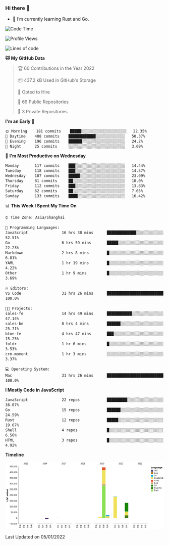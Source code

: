### Hi there 👋

- 🌱 I’m currently learning Rust and Go.

<!--START_SECTION:waka-->
![Code Time](http://img.shields.io/badge/Code%20Time-95%20hrs%2051%20mins-blue)

![Profile Views](http://img.shields.io/badge/Profile%20Views-2-blue)

![Lines of code](https://img.shields.io/badge/From%20Hello%20World%20I%27ve%20Written-793%20Thousand%20lines%20of%20code-blue)

**🐱 My GitHub Data** 

> 🏆 60 Contributions in the Year 2022
 > 
> 📦 437.2 kB Used in GitHub's Storage 
 > 
> 💼 Opted to Hire
 > 
> 📜 69 Public Repositories 
 > 
> 🔑 3 Private Repositories  
 > 
**I'm an Early 🐤** 

```text
🌞 Morning    181 commits    █████░░░░░░░░░░░░░░░░░░░░   22.35% 
🌆 Daytime    408 commits    ████████████░░░░░░░░░░░░░   50.37% 
🌃 Evening    196 commits    ██████░░░░░░░░░░░░░░░░░░░   24.2% 
🌙 Night      25 commits     ░░░░░░░░░░░░░░░░░░░░░░░░░   3.09%

```
📅 **I'm Most Productive on Wednesday** 

```text
Monday       117 commits    ███░░░░░░░░░░░░░░░░░░░░░░   14.44% 
Tuesday      118 commits    ███░░░░░░░░░░░░░░░░░░░░░░   14.57% 
Wednesday    187 commits    █████░░░░░░░░░░░░░░░░░░░░   23.09% 
Thursday     81 commits     ██░░░░░░░░░░░░░░░░░░░░░░░   10.0% 
Friday       112 commits    ███░░░░░░░░░░░░░░░░░░░░░░   13.83% 
Saturday     62 commits     ██░░░░░░░░░░░░░░░░░░░░░░░   7.65% 
Sunday       133 commits    ████░░░░░░░░░░░░░░░░░░░░░   16.42%

```


📊 **This Week I Spent My Time On** 

```text
⌚︎ Time Zone: Asia/Shanghai

💬 Programming Languages: 
JavaScript               16 hrs 30 mins      █████████████░░░░░░░░░░░░   52.51% 
Go                       6 hrs 59 mins       █████░░░░░░░░░░░░░░░░░░░░   22.23% 
Markdown                 2 hrs 8 mins        █░░░░░░░░░░░░░░░░░░░░░░░░   6.81% 
YAML                     1 hr 19 mins        █░░░░░░░░░░░░░░░░░░░░░░░░   4.22% 
Other                    1 hr 9 mins         █░░░░░░░░░░░░░░░░░░░░░░░░   3.69%

🔥 Editors: 
VS Code                  31 hrs 26 mins      █████████████████████████   100.0%

🐱‍💻 Projects: 
sales-fe                 14 hrs 49 mins      ███████████░░░░░░░░░░░░░░   47.14% 
sales-be                 8 hrs 4 mins        ██████░░░░░░░░░░░░░░░░░░░   25.71% 
btoe-fe                  4 hrs 47 mins       ███░░░░░░░░░░░░░░░░░░░░░░   15.25% 
foldr                    1 hr 6 mins         █░░░░░░░░░░░░░░░░░░░░░░░░   3.53% 
crm-moment               1 hr 3 mins         ░░░░░░░░░░░░░░░░░░░░░░░░░   3.37%

💻 Operating System: 
Mac                      31 hrs 26 mins      █████████████████████████   100.0%

```

**I Mostly Code in JavaScript** 

```text
JavaScript               22 repos            █████████░░░░░░░░░░░░░░░░   36.07% 
Go                       15 repos            ██████░░░░░░░░░░░░░░░░░░░   24.59% 
Rust                     12 repos            █████░░░░░░░░░░░░░░░░░░░░   19.67% 
Shell                    4 repos             █░░░░░░░░░░░░░░░░░░░░░░░░   6.56% 
HTML                     3 repos             █░░░░░░░░░░░░░░░░░░░░░░░░   4.92%

```


**Timeline**

![Chart not found](https://raw.githubusercontent.com/elton/elton/main/charts/bar_graph.png) 


 Last Updated on 05/01/2022
<!--END_SECTION:waka-->

<!--
**elton/elton** is a ✨ _special_ ✨ repository because its `README.md` (this file) appears on your GitHub profile.

Here are some ideas to get you started:

- 🔭 I’m currently working on ...
- 🌱 I’m currently learning ...
- 👯 I’m looking to collaborate on ...
- 🤔 I’m looking for help with ...
- 💬 Ask me about ...
- 📫 How to reach me: ...
- 😄 Pronouns: ...
- ⚡ Fun fact: ...
-->

